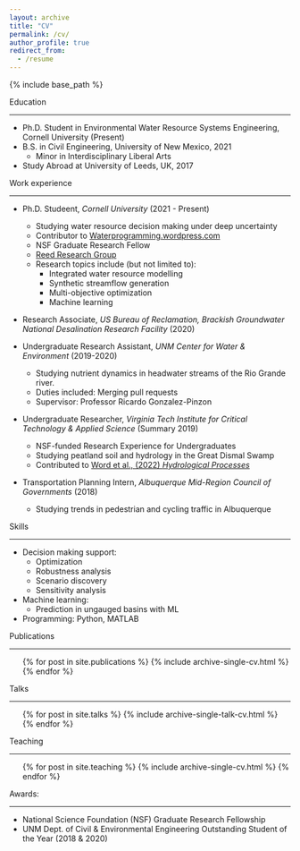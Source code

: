 ```yaml
---
layout: archive
title: "CV"
permalink: /cv/
author_profile: true
redirect_from:
  - /resume
---
```


{% include base_path %}

Education
*******
* Ph.D. Student in Environmental Water Resource Systems Engineering, Cornell University (Present)
* B.S. in Civil Engineering, University of New Mexico, 2021
  * Minor in Interdisciplinary Liberal Arts
* Study Abroad at University of Leeds, UK, 2017


Work experience
************
* Ph.D. Studeent, *Cornell University* (2021 - Present)
  * Studying  water resource decision making under deep uncertainty
  * Contributor to [Waterprogramming.wordpress.com](https://waterprogramming.wordpress.com/)
  * NSF Graduate Research Fellow
  * [Reed Research Group](https://reed.cee.cornell.edu/)
  * Research topics include (but not limited to):
    * Integrated water resource modelling
    * Synthetic streamflow generation
    * Multi-objective optimization
    * Machine learning

* Research Associate, *US Bureau of Reclamation, Brackish Groundwater National Desalination Research Facility* (2020)

* Undergraduate Research Assistant, *UNM Center for Water & Environment* (2019-2020)
  * Studying nutrient dynamics in headwater streams of the Rio Grande river.
  * Duties included: Merging pull requests
  * Supervisor: Professor Ricardo Gonzalez-Pinzon

* Undergraduate Researcher, *Virginia Tech Institute for Critical Technology & Applied Science* (Summary 2019)
  * NSF-funded Research Experience for Undergraduates
  * Studying peatland soil and hydrology in the Great Dismal Swamp
  * Contributed to [Word et al., (2022) *Hydrological Processes*]( https://doi.org/10.1002/hyp.14533)

* Transportation Planning Intern, *Albuquerque Mid-Region Council of Governments*  (2018)
  * Studying trends in pedestrian and cycling traffic in Albuquerque


Skills
*************
* Decision making support:
  * Optimization
  * Robustness analysis
  * Scenario discovery
  * Sensitivity analysis
* Machine learning:
  * Prediction in ungauged basins with ML
* Programming: Python, MATLAB


Publications
***********
  <ul>{% for post in site.publications %}
    {% include archive-single-cv.html %}
  {% endfor %}</ul>

Talks
****************
  <ul>{% for post in site.talks %}
    {% include archive-single-talk-cv.html %}
  {% endfor %}</ul>

Teaching
****************
  <ul>{% for post in site.teaching %}
    {% include archive-single-cv.html %}
  {% endfor %}</ul>

Awards:
***************
* National Science Foundation (NSF) Graduate Research Fellowship
* UNM Dept. of Civil & Environmental Engineering Outstanding Student of the Year (2018 & 2020)

